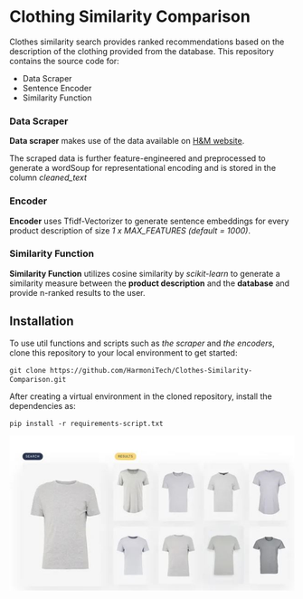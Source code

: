 # Clothing Similarity Comparison

Clothes similarity search provides ranked recommendations based on the description of the clothing provided from the database. This repository contains the source code for:

- Data Scraper
- Sentence Encoder
- Similarity Function

### Data Scraper

**Data scraper** makes use of the data available on [H&M website](https://www2.hm.com/en_in/index.html).

The scraped data is further feature-engineered and preprocessed to generate a wordSoup for representational encoding and is stored in the column _cleaned_text_

### Encoder

**Encoder** uses Tfidf-Vectorizer to generate sentence embeddings for every product description of size _1 x MAX_FEATURES_ _(default = 1000)_.

### Similarity Function

**Similarity Function** utilizes cosine similarity by _scikit-learn_ to generate a similarity measure between the **product description** and the **database** and provide n-ranked results to the user.


## Installation

To use util functions and scripts such as _the scraper_ and _the encoders_, clone this repository to your local environment to get started:

```
git clone https://github.com/HarmoniTech/Clothes-Similarity-Comparison.git
```

After creating a virtual environment in the cloned repository, install the dependencies as:

```
pip install -r requirements-script.txt
```


<img src="img/similarity.JPG" width="600">
